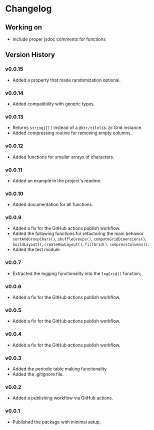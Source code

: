 # Changelog

## Working on

- Include proper jsdoc comments for functions

## Version History

### v0.0.15

- Added a property that made randomization optional.

### v0.0.14

- Added compatibility with generic types.

### v0.0.13

- Returns `string[][]` instead of a `@ktc/tilelib-2d` Grid instance.
- Added compressing routine for removing empty columns.

### v0.0.12

- Added functions for smaller arrays of characters.

### v0.0.11

- Added an example in the project's readme.

### v0.0.10

- Added documentation for all functions.

### v0.0.9

- Added a fix for the GitHub actions publish workflow.
- Added the following functions for refactoring the main behavior
  `sortAndGroupChars()`, `shuffleGroups()`, `computeGridDimensions()`,
  `buildLayout()`, `createRowLayout()`, `fillGrid()`, `compressColumns()`.
- Added the test module.

### v0.0.7

- Extracted the logging functionality into the `logGrid()` function;

### v0.0.6

- Added a fix for the GitHub actions publish workflow.

### v0.0.5

- Added a fix for the GitHub actions publish workflow.

### v0.0.4

- Added a fix for the GitHub actions publish workflow.

### v0.0.3

- Added the periodic table making functionality.
- Added the .gitignore file.

### v0.0.2

- Added a publishing workflow via GitHub actions.

### v0.0.1

- Published the package with minimal setup.
